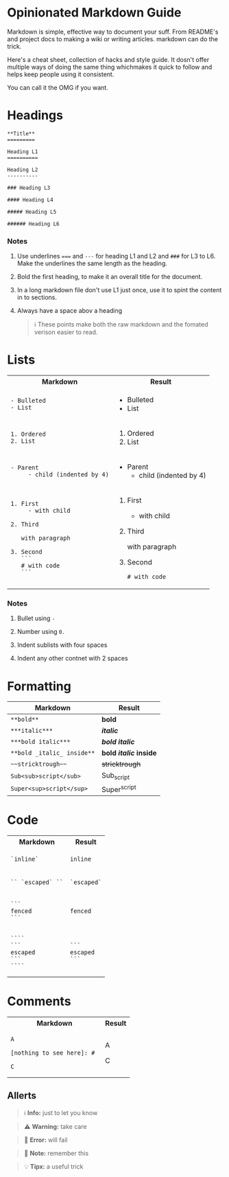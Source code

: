 **Opinionated Markdown Guide**
==============================

Markdown is simple, effective way to document your suff. From README's and project docs to making a wiki or writing articles. markdown can do the trick.

Here's a cheat sheet, collection of hacks and style guide. It dosn't offer multiple ways of doing the same thing whichmakes it quick to follow and helps keep people using it consistent.

You can call it the OMG if you want.

Headings
========

```
**Title**
=========

Heading L1
==========

Heading L2
----------

### Heading L3

#### Heading L4

##### Heading L5

###### Heading L6

```

### Notes

1. Use underlines `===` and `---` for heading L1 and L2 and `###` for L3 to L6. Make the underlines the same length as the heading.

2. Bold the first heading, to make it an overall title for the document.   

3. In a long markdown file don't use L1 just once, use it to spint the content in to sections. 

4. Always have a space abov a heading

   > ℹ️ These points make both the raw markdown and the fomated verison easier to read.



Lists
=====
<table>
<tr>
<th>Markdown</th>
<th>Result</th> 
</tr>
<tr>
<td>

```
- Bulleted 
- List 
```

</td>
<td>

- Bulleted 
- List

</td> 
</tr>
<tr>
<td>

```
1. Ordered
2. List 
```

</td>
<td>

1. Ordered
2. List 

</td> 
</tr>
<tr>
<td>

```
- Parent
     - child (indented by 4)
```

</td>
<td>

- Parent
     - child (indented by 4)

</td> 
</tr>
<tr>
<td>

````
1. First
     - with child

2. Third
   
   with paragraph

3. Second
   ``` 
   # with code
   ```
````

</td>
<td>

1. First
     - with child

2. Third
   
   with paragraph

3. Second
   ``` 
   # with code
   ```

</td> 
</tr>
</table>



### Notes
 
1. Bullet using `-`

2. Number using `0.`

3. Indent sublists with four spaces

4. Indent any other contnet with 2 spaces


Formatting
==========

| Markdown                     |Result                       |
|------------------------------|-----------------------------|
|`**bold**`                    |**bold**                     |
|`***italic***`                |***italic***                 |
|`***bold italic***`           |***bold italic***            |
|`**bold _italic_ inside**`    |**bold _italic_ inside**     |
|`~~stricktrough~~`            |~~stricktrough~~             |
|`Sub<sub>script</sub>`        |Sub<sub>script</sub>         |
|`Super<sup>script</sup>`      |Super<sup>script</sup>       |   


Code
====


<table>
<tr>
<th>Markdown</th>
<th>Result</th> 
</tr>
<tr>
<td>

`` `inline` `` 

</td>
<td>

 `inline`

</td> 
</tr>
<tr>
<td>

``` `` `escaped` `` ```

</td>
<td>

`` `escaped` ``

</td> 
</tr>
<tr>
<td>

````
```
fenced
```
````

</td>
<td>

```
fenced
```

</td> 
</tr>
<tr>
<td>

`````
````
```
escaped
```
````
`````

</td>
<td>

````
```
escaped
```
````

</td> 
</tr>
</table>


Comments
========


<table>
<tr>
<th>Markdown</th>
<th>Result</th> 
</tr>
<tr>
<td>

```
A

[nothing to see here]: # 

C
```

</td>
<td>

A

[B comment]: # 

C

</td> 
</tr>
</table>


Allerts
-------

> ℹ️ **Info:** just to let you know

> ⚠️ **Warning:** take care

> 🚩 **Error:** will fail

> 📝 **Note:** remember this

> 💡 **Tipx:** a useful trick